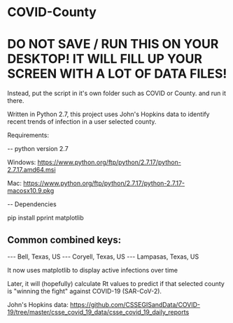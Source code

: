 # COVID-County


# DO NOT SAVE / RUN THIS ON YOUR DESKTOP! IT WILL FILL UP YOUR SCREEN WITH A LOT OF DATA FILES!
Instead, put the script in it's own folder such as COVID or County. and run it there.

Written in Python 2.7, this project uses John's Hopkins data to identify recent trends of infection in a user selected county.

Requirements:

-- python version 2.7
  
  Windows: https://www.python.org/ftp/python/2.7.17/python-2.7.17.amd64.msi
  
  Mac: https://www.python.org/ftp/python/2.7.17/python-2.7.17-macosx10.9.pkg

-- Dependencies

  pip install pprint matplotlib



## Common combined keys:
--- Bell, Texas, US
--- Coryell, Texas, US
--- Lampasas, Texas, US

  
  
  

It now uses matplotlib to display active infections over time

Later, it will (hopefully) calculate Rt values to predict if that selected county is "winning the fight" against COVID-19 (SAR-CoV-2).



John's Hopkins data:
  https://github.com/CSSEGISandData/COVID-19/tree/master/csse_covid_19_data/csse_covid_19_daily_reports
